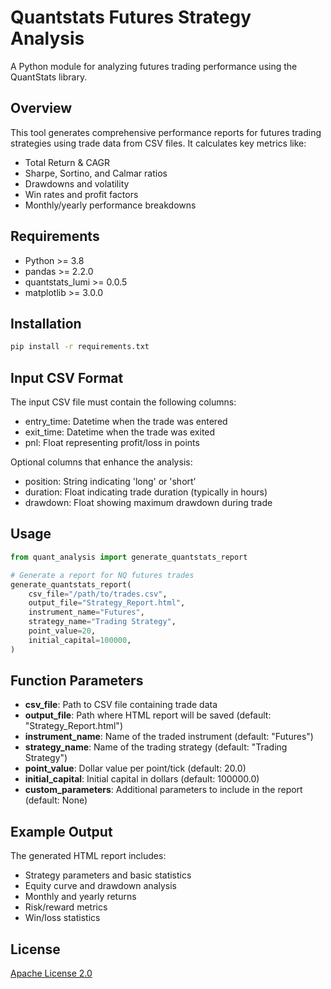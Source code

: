 # Quantstats Futures Strategy Analysis

A Python module for analyzing futures trading performance using the QuantStats library.

## Overview

This tool generates comprehensive performance reports for futures trading strategies using trade data from CSV files. It calculates key metrics like:

- Total Return & CAGR
- Sharpe, Sortino, and Calmar ratios
- Drawdowns and volatility
- Win rates and profit factors
- Monthly/yearly performance breakdowns

## Requirements

- Python >= 3.8
- pandas >= 2.2.0
- quantstats_lumi >= 0.0.5
- matplotlib >= 3.0.0

## Installation

```bash
pip install -r requirements.txt
```

## Input CSV Format

The input CSV file must contain the following columns:
- entry_time: Datetime when the trade was entered
- exit_time: Datetime when the trade was exited
- pnl: Float representing profit/loss in points

Optional columns that enhance the analysis:
- position: String indicating 'long' or 'short'
- duration: Float indicating trade duration (typically in hours)
- drawdown: Float showing maximum drawdown during trade

## Usage

```python
from quant_analysis import generate_quantstats_report

# Generate a report for NQ futures trades
generate_quantstats_report(
    csv_file="/path/to/trades.csv",
    output_file="Strategy_Report.html",
    instrument_name="Futures",
    strategy_name="Trading Strategy",
    point_value=20,
    initial_capital=100000,
)
```

## Function Parameters

- **csv_file**: Path to CSV file containing trade data
- **output_file**: Path where HTML report will be saved (default: "Strategy_Report.html")
- **instrument_name**: Name of the traded instrument (default: "Futures")
- **strategy_name**: Name of the trading strategy (default: "Trading Strategy")
- **point_value**: Dollar value per point/tick (default: 20.0)
- **initial_capital**: Initial capital in dollars (default: 100000.0)
- **custom_parameters**: Additional parameters to include in the report (default: None)

## Example Output

The generated HTML report includes:
- Strategy parameters and basic statistics
- Equity curve and drawdown analysis
- Monthly and yearly returns
- Risk/reward metrics
- Win/loss statistics

## License

[Apache License 2.0](LICENSE.txt)
